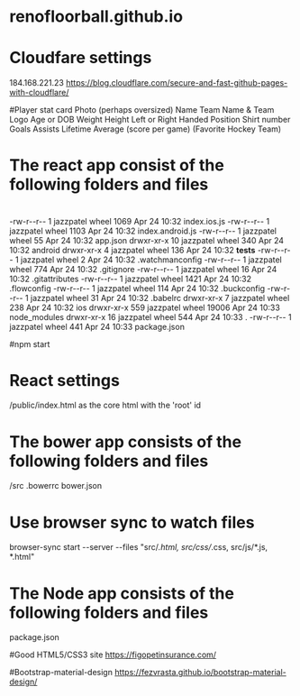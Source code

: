 #
# renofloorball.github.io
#

# Cloudfare settings
184.168.221.23
https://blog.cloudflare.com/secure-and-fast-github-pages-with-cloudflare/

#Player stat card
Photo (perhaps oversized)
Name
Team Name & Team Logo
Age or DOB
Weight 
Height
Left or Right Handed
Position
Shirt number
Goals
Assists
Lifetime Average (score per game)
(Favorite Hockey Team)



# The react app consist of the following folders and files
#
-rw-r--r--    1 jazzpatel  wheel   1069 Apr 24 10:32 index.ios.js
-rw-r--r--    1 jazzpatel  wheel   1103 Apr 24 10:32 index.android.js
-rw-r--r--    1 jazzpatel  wheel     55 Apr 24 10:32 app.json
drwxr-xr-x   10 jazzpatel  wheel    340 Apr 24 10:32 android
drwxr-xr-x    4 jazzpatel  wheel    136 Apr 24 10:32 __tests__
-rw-r--r--    1 jazzpatel  wheel      2 Apr 24 10:32 .watchmanconfig
-rw-r--r--    1 jazzpatel  wheel    774 Apr 24 10:32 .gitignore
-rw-r--r--    1 jazzpatel  wheel     16 Apr 24 10:32 .gitattributes
-rw-r--r--    1 jazzpatel  wheel   1421 Apr 24 10:32 .flowconfig
-rw-r--r--    1 jazzpatel  wheel    114 Apr 24 10:32 .buckconfig
-rw-r--r--    1 jazzpatel  wheel     31 Apr 24 10:32 .babelrc
drwxr-xr-x    7 jazzpatel  wheel    238 Apr 24 10:32 ios
drwxr-xr-x  559 jazzpatel  wheel  19006 Apr 24 10:33 node_modules
drwxr-xr-x   16 jazzpatel  wheel    544 Apr 24 10:33 .
-rw-r--r--    1 jazzpatel  wheel    441 Apr 24 10:33 package.json


#npm start 

# React settings
/public/index.html as the core html with the 'root' id


# The bower app consists of the following folders and files
/src
.bowerrc
bower.json
# Use browser sync to watch files
browser-sync start --server --files "src/*.html, src/css/*.css, src/js/*.js, *.html"


# The Node app consists of the following folders and files
package.json



#Good HTML5/CSS3 site
https://figopetinsurance.com/

#Bootstrap-material-design 
https://fezvrasta.github.io/bootstrap-material-design/



